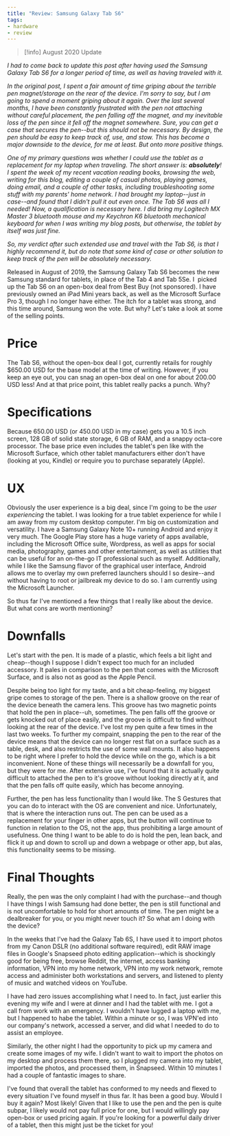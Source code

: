 ```yaml
---
title: "Review: Samsung Galaxy Tab S6"
tags:
- hardware
- review
---
```


>[!info] August 2020 Update
>
_I had to come back to update this post after having used the Samsung Galaxy Tab S6 for a longer period of time, as well as having traveled with it._
>
*In the original post, I spent a fair amount of time griping about the terrible pen magnet/storage on the rear of the device. I'm sorry to say, but I am going to spend a moment griping about it again. Over the last several months, I have been constantly frustrated with the pen not attaching without careful placement, the pen falling off the magnet, and my inevitable loss of the pen since it fell off the magnet somewhere. Sure, you can get a case that secures the pen--but this should not be necessary. By design, the pen should be easy to keep track of, use, and stow. This has become a major downside to the device, for me at least. But onto more positive things.*
>
_One of my primary questions was whether I could use the tablet as a replacement for my laptop when traveling. The short answer is: **absolutely**! I spent the week of my recent vacation reading books, browsing the web, writing for this blog, editing a couple of casual photos, playing games, doing email, and a couple of other tasks, including troubleshooting some stuff with my parents' home network. I had brought my laptop--just in case--and found that I didn't pull it out even once. The Tab S6 was all I needed! Now, a qualification is necessary here. I did bring my Logitech MX Master 3 bluetooth mouse and my Keychron K6 bluetooth mechanical keyboard for when I was writing my blog posts, but otherwise, the tablet by itself was just fine._
>
_So, my verdict after such extended use and travel with the Tab S6, is that I highly recommend it, but do note that some kind of case or other solution to keep track of the pen will be absolutely necessary._

Released in August of 2019, the Samsung Galaxy Tab S6 becomes the new Samsung standard for tablets, in place of the Tab 4 and Tab 5Se. I  picked up the Tab S6 on an open-box deal from Best Buy (not sponsored). I have previously owned an iPad Mini years back, as well as the Microsoft Surface Pro 3, though I no longer have either. The itch for a tablet was strong, and this time around, Samsung won the vote. But why? Let's take a look at some of the selling points.

# Price

The Tab S6, without the open-box deal I got, currently retails for roughly $650.00 USD for the base model at the time of writing. However, if you keep an eye out, you can snag an open-box deal on one for about 200.00 USD less! And at that price point, this tablet really packs a punch. Why?

# Specifications

Because 650.00 USD (or 450.00 USD in my case) gets you a 10.5 inch screen, 128 GB of solid state storage, 6 GB of RAM, and a snappy octa-core processor. The base price even includes the tablet's pen like with the Microsoft Surface, which other tablet manufacturers either don't have (looking at you, Kindle) or require you to purchase separately (Apple).

# UX

Obviously the user experience is a big deal, since I'm going to be the _user experiencing_ the tablet. I was looking for a true tablet experience for while I am away from my custom desktop computer. I'm big on customization and versatility. I have a Samsung Galaxy Note 10+ running Android and enjoy it very much. The Google Play store has a huge variety of apps available, including the Microsoft Office suite, Wordpress, as well as apps for social media, photography, games and other entertainment, as well as utilities that can be useful for an on-the-go IT professional such as myself. Additionally, while I like the Samsung flavor of the graphical user interface, Android allows me to overlay my own preferred launchers should I so desire--and without having to root or jailbreak my device to do so. I am currently using the Microsoft Launcher.

So thus far I've mentioned a few things that I really like about the device. But what cons are worth mentioning?

# Downfalls

Let's start with the pen. It is made of a plastic, which feels a bit light and cheap--though I suppose I didn't expect too much for an included accessory. It pales in comparison to the pen that comes with the Microsoft Surface, and is also not as good as the Apple Pencil.

Despite being too light for my taste, and a bit cheap-feeling, my biggest gripe comes to storage of the pen. There is a shallow groove on the rear of the device beneath the camera lens. This groove has two magnetic points that hold the pen in place--uh, sometimes. The pen falls off the groove or gets knocked out of place easily, and the groove is difficult to find without looking at the rear of the device. I've lost my pen quite a few times in the last two weeks. To further my compaint, snapping the pen to the rear of the device means that the device can no longer rest flat on a surface such as a table, desk, and also restricts the use of some wall mounts. It also happens to be right where I prefer to hold the device while on the go, which is a bit inconvenient. None of these things will necessarily be a downfall for you, but they were for me. After extensive use, I've found that it is actually quite difficult to attached the pen to it's groove without looking directly at it, and that the pen falls off quite easily, which has become annoying.

Further, the pen has less functionality than I would like. The S Gestures that you can do to interact with the OS are convenient and nice. Unfortunately, that is where the interaction runs out. The pen can be used as a replacement for your finger in other apps, but the button will continue to function in relation to the OS, not the app, thus prohibiting a large amount of usefulness. One thing I want to be able to do is hold the pen, lean back, and flick it up and down to scroll up and down a webpage or other app, but alas, this functionality seems to be missing.

# Final Thoughts

Really, the pen was the only complaint I had with the purchase--and though I have things I wish Samsung had done better, the pen is still functional and is not uncomfortable to hold for short amounts of time. The pen might be a dealbreaker for you, or you might never touch it? So what am I doing with the device?

In the weeks that I've had the Galaxy Tab 6S, I have used it to import photos from my Canon DSLR (no additional software required), edit RAW image files in Google's Snapseed photo editing application--which is shockingly good for being free, browse Reddit, the internet, access banking information, VPN into my home network, VPN into my work network, remote access and administer both workstations and servers, and listened to plenty of music and watched videos on YouTube.

I have had zero issues accomplishing what I need to. In fact, just earlier this evening my wife and I were at dinner and I had the tablet with me. I got a call from work with an emergency. I wouldn't have lugged a laptop with me, but I happened to habe the tablet. Within a minute or so, I was VPN'ed into our company's network, accessed a server, and did what I needed to do to assist an employee.

Similarly, the other night I had the opportunity to pick up my camera and create some images of my wife. I didn't want to wait to import the photos on my desktop and process them there, so I plugged my camera into my tablet, imported the photos, and processed them, in Snapseed. Within 10 minutes I had a couple of fantastic images to share.

I've found that overall the tablet has conformed to my needs and flexed to every situation I've found myself in thus far. It has been a good buy. Would I buy it again? Most likely! Given that I like to use the pen and the pen is quite subpar, I likely would not pay full price for one, but I would willingly pay open-box or used pricing again. If you're looking for a powerful daily driver of a tablet, then this might just be the ticket for you!